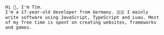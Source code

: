 <p style="font-family: monospace">
Hi 👋, I'm Tim.<br>
I'm a 17-year-old developer from Germany. 🇩🇪 I mainly write software using JavaScript, TypeScript and Luau.
Most of my free time is spent on creating websites, frameworks and games.<br><br>
</p>